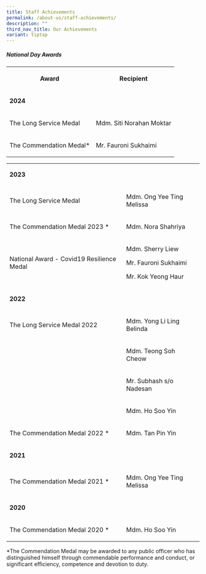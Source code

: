 ```yaml
---
title: Staff Achievements
permalink: /about-us/staff-achievements/
description: ""
third_nav_title: Our Achievements
variant: tiptap
---
```

<h5><strong>National Day Awards</strong></h5>
<p></p>
<table style="minWidth: 50px">
<colgroup>
<col>
<col>
</colgroup>
<tbody>
<tr>
<th rowspan="1" colspan="1">
<p>Award</p>
</th>
<th rowspan="1" colspan="1">
<p>Recipient</p>
</th>
</tr>
<tr>
<td rowspan="1" colspan="1">
<p><strong>2024</strong>
</p>
</td>
<td rowspan="1" colspan="1">
<p></p>
</td>
</tr>
<tr>
<td rowspan="1" colspan="1">
<p>The Long Service Medal</p>
</td>
<td rowspan="1" colspan="1">
<p>Mdm. Siti Norahan Moktar</p>
</td>
</tr>
<tr>
<td rowspan="1" colspan="1">
<p>The Commendation Medal*</p>
</td>
<td rowspan="1" colspan="1">
<p>Mr. Fauroni Sukhaimi</p>
</td>
</tr>
</tbody>
</table>
<table style="minWidth: 50px">
<colgroup>
<col>
<col>
</colgroup>
<tbody>
<tr>
<td rowspan="1" colspan="1">
<p><strong>2023</strong>
</p>
</td>
<td rowspan="1" colspan="1">
<p></p>
</td>
</tr>
<tr>
<td rowspan="1" colspan="1">
<p>The Long Service Medal</p>
</td>
<td rowspan="1" colspan="1">
<p>Mdm. Ong Yee Ting Melissa</p>
</td>
</tr>
<tr>
<td rowspan="1" colspan="1">
<p>The Commendation Medal 2023 *</p>
</td>
<td rowspan="1" colspan="1">
<p>Mdm. Nora Shahriya</p>
</td>
</tr>
<tr>
<td rowspan="1" colspan="1">
<p>National Award - Covid19 Resilience Medal</p>
</td>
<td rowspan="1" colspan="1">
<p>Mdm. Sherry Liew</p>
<p>Mr. Fauroni Sukhaimi</p>
<p>Mr. Kok Yeong Haur</p>
</td>
</tr>
<tr>
<td rowspan="1" colspan="1">
<p><strong>2022</strong>
</p>
</td>
<td rowspan="1" colspan="1">
<p></p>
</td>
</tr>
<tr>
<td rowspan="1" colspan="1">
<p>The Long Service Medal 2022</p>
</td>
<td rowspan="1" colspan="1">
<p>Mdm. Yong Li Ling Belinda</p>
</td>
</tr>
<tr>
<td rowspan="1" colspan="1">
<p></p>
</td>
<td rowspan="1" colspan="1">
<p>Mdm. Teong Soh Cheow</p>
</td>
</tr>
<tr>
<td rowspan="1" colspan="1">
<p></p>
</td>
<td rowspan="1" colspan="1">
<p>Mr. Subhash s/o Nadesan</p>
</td>
</tr>
<tr>
<td rowspan="1" colspan="1">
<p></p>
</td>
<td rowspan="1" colspan="1">
<p>Mdm. Ho Soo Yin</p>
</td>
</tr>
<tr>
<td rowspan="1" colspan="1">
<p>The Commendation Medal 2022 *</p>
</td>
<td rowspan="1" colspan="1">
<p>Mdm. Tan Pin Yin</p>
</td>
</tr>
<tr>
<td rowspan="1" colspan="1">
<p><strong>2021</strong>
</p>
</td>
<td rowspan="1" colspan="1">
<p></p>
</td>
</tr>
<tr>
<td rowspan="1" colspan="1">
<p>The Commendation Medal 2021 *</p>
</td>
<td rowspan="1" colspan="1">
<p>Mdm. Ong Yee Ting Melissa</p>
</td>
</tr>
<tr>
<td rowspan="1" colspan="1">
<p><strong>2020</strong>
</p>
</td>
<td rowspan="1" colspan="1">
<p></p>
</td>
</tr>
<tr>
<td rowspan="1" colspan="1">
<p>The Commendation Medal 2020 *</p>
</td>
<td rowspan="1" colspan="1">
<p>Mdm. Ho Soo Yin</p>
</td>
</tr>
</tbody>
</table>
<p>*The Commendation Medal may be awarded to any public officer who has distinguished
himself through commendable performance and conduct, or significant efficiency,
competence and devotion to duty.</p>